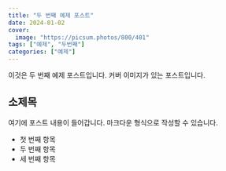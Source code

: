 ```yaml
---
title: "두 번째 예제 포스트"
date: 2024-01-02
cover:
  image: "https://picsum.photos/800/401"
tags: ["예제", "두번째"]
categories: ["예제"]
---
```


이것은 두 번째 예제 포스트입니다. 커버 이미지가 있는 포스트입니다.

## 소제목

여기에 포스트 내용이 들어갑니다. 마크다운 형식으로 작성할 수 있습니다.

- 첫 번째 항목
- 두 번째 항목
- 세 번째 항목 